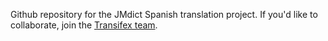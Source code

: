 Github repository for the JMdict Spanish translation project.
If you'd like to collaborate, join the [Transifex team](https://explore.transifex.com/jmdict-es/jmdict-es-translation/).
